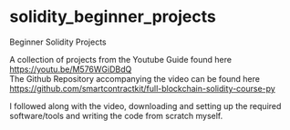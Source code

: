 # solidity_beginner_projects
Beginner Solidity Projects

A collection of projects from the Youtube Guide found here https://youtu.be/M576WGiDBdQ  
The Github Repository accompanying the video can be found here https://github.com/smartcontractkit/full-blockchain-solidity-course-py  
  
I followed along with the video, downloading and setting up the required software/tools and writing the code from scratch myself.
